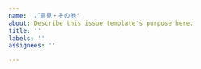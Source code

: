 ```yaml
---
name: 'ご意見・その他'
about: Describe this issue template's purpose here.
title: ''
labels: ''
assignees: ''

---
```



